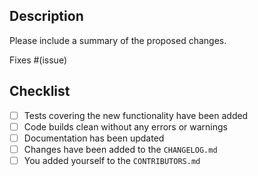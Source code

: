 ## Description

Please include a summary of the proposed changes.

Fixes #(issue)

## Checklist

- [ ] Tests covering the new functionality have been added
- [ ] Code builds clean without any errors or warnings
- [ ] Documentation has been updated
- [ ] Changes have been added to the `CHANGELOG.md`
- [ ] You added yourself to the `CONTRIBUTORS.md`
